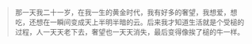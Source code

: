 > 那一天我二十一岁，在我一生的黄金时代，我有好多的奢望，我想爱，想吃，还想在一瞬间变成天上半明半暗的云。后来我才知道生活就是个受槌的过程，人一天天老下去，奢望也一天天消失，最后变得像挨了槌的牛一样。
>
